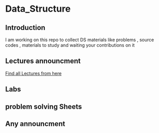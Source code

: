 # Data_Structure
## Introduction
I am working on this repo to collect DS materials like problems , source codes , materials to study and waiting your contributions on it 
## Lectures announcment 
[Find all Lectures from here](https://github.com/Abdelrhman-Sayed70/Data_Structure/tree/main/Lectures)
## Labs
## problem solving Sheets
## Any announcment
